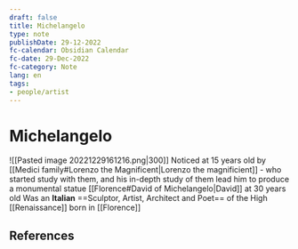 ```yaml
---
draft: false
title: Michelangelo
type: note
publishDate: 29-12-2022
fc-calendar: Obsidian Calendar
fc-date: 29-Dec-2022
fc-category: Note
lang: en
tags:
- people/artist
---
```


# Michelangelo
![[Pasted image 20221229161216.png|300]]
Noticed at 15 years old by [[Medici family#Lorenzo the Magnificent|Lorenzo the magnificient]] - who started study with them, and his in-depth study of them lead him to produce a monumental statue [[Florence#David of Michelangelo|David]] at 30 years old
Was an **Italian** ==Sculptor, Artist, Architect and Poet== of the High [[Renaissance]] born in [[Florence]]



## References
